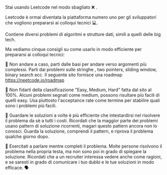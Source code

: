 Stai usando Leetcode nel modo sbagliato ❌ .



Leetcode è ormai diventata la piattaforma numero uno per gli sviluppatori che vogliono prepararsi ai colloqui tecnici 💻. 



Contiene diversi problemi di algoritmi e strutture dati, simili a quelli delle big tech.



Ma vediamo cinque consigli su come usarlo in modo efficiente per prepararsi ai colloqui tecnici:



📍 Non andare a caso, parti dalle basi per andare verso argomenti più complessi. Parti dai problemi sulle stringhe , two pointers, sliding window, binary search ecc. Il seguente sito fornisce una roadmap https://neetcode.io/roadmap

📍 Non fidarti della classificazione "Easy, Medium, Hard" fatta dal sito al 100%. Alcuni problemi segnati come medium, possono risultare più facili di quelli easy. Usa piuttosto l'acceptance rate come termine per stabilire quali sono i problemi più facili. 

📍 Guardare le soluzioni a volte è più efficiente che intestardirsi nel risolvere il problema da sè a tutti i costi. Ricordati che la maggior parte dei problemi usano pattern di soluzione ricorrenti, magari questo pattern ancora non lo conosci. Guarda la soluzione, comprendi il pattern, e riprova il problema qualche giorno dopo.  

📍 Esercitati a parlare mentre completi il problema. Molte persone risolvono il problema nella propria testa, ma non sono poi in grado di spiegare la soluzione. Ricordati che a un recruiter interessa vedere anche come ragioni, e se saresti in grado di comunicare i tuo dubbi e le tue soluzioni in modo efficace. 🗣 

